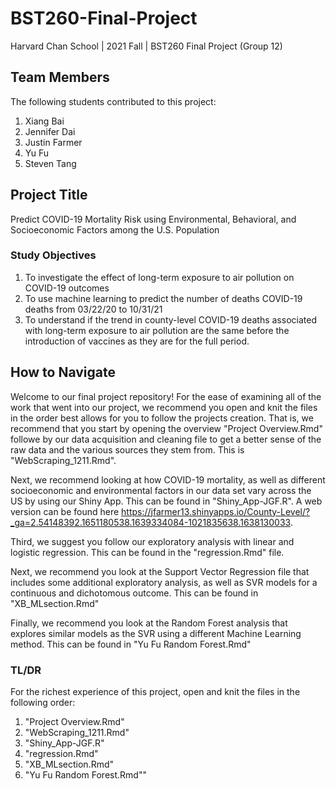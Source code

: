 # BST260-Final-Project

Harvard Chan School | 2021 Fall | BST260 Final Project (Group 12)

## Team Members 
The following students contributed to this project: 

1. Xiang Bai 
2. Jennifer Dai 
3. Justin Farmer
4. Yu Fu
5. Steven Tang 

## Project Title
Predict COVID-19 Mortality Risk using Environmental, Behavioral, and Socioeconomic Factors among the U.S. Population

### Study Objectives
1. To investigate the effect of long-term exposure to air pollution on COVID-19 outcomes
2. To use machine learning to predict the number of deaths COVID-19 deaths from 03/22/20 to 10/31/21
3. To understand if the trend in county-level COVID-19 deaths associated with long-term exposure to air pollution are the same before the introduction of vaccines as they are for the full period. 

## How to Navigate
Welcome to our final project repository! For the ease of examining all of the work that went into our project, we recommend you open and knit the files in the order best allows for you to follow the projects creation. That is, we recommend that you start by opening the overview "Project Overview.Rmd" followe by our data acquisition and cleaning file to get a better sense of the raw data and the various sources they stem from. This is "WebScraping_1211.Rmd". 

Next, we recommend looking at how COVID-19 mortality, as well as different socioeconomic and environmental factors in our data set vary across the US by using our Shiny App. This can be found in "Shiny_App-JGF.R". A web version can be found here https://jfarmer13.shinyapps.io/County-Level/?_ga=2.54148392.1651180538.1639334084-1021835638.1638130033. 

Third, we suggest you follow our exploratory analysis with linear and logistic regression. This can be found in the "regression.Rmd" file.

Next, we recommend you look at the Support Vector Regression file that includes some additional exploratory analysis, as well as SVR models for a continuous and dichotomous outcome. This can be found in "XB_MLsection.Rmd"

Finally, we recommend you look at the Random Forest analysis that explores similar models as the SVR using a different Machine Learning method. This can be found in "Yu Fu Random Forest.Rmd"


### TL/DR

For the richest experience of this project, open and knit the files in the following order: 

1. "Project Overview.Rmd"
2. "WebScraping_1211.Rmd"
3. "Shiny_App-JGF.R"
4. "regression.Rmd"
5. "XB_MLsection.Rmd"
6. "Yu Fu Random Forest.Rmd""




